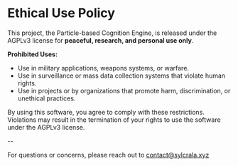 # Ethical Use Policy

This project, the Particle-based Cognition Engine, is released under the AGPLv3 license for **peaceful, research, and personal use only**.

**Prohibited Uses:**
- Use in military applications, weapons systems, or warfare.
- Use in surveillance or mass data collection systems that violate human rights.
- Use in projects or by organizations that promote harm, discrimination, or unethical practices.

By using this software, you agree to comply with these restrictions. Violations may result in the termination of your rights to use the software under the AGPLv3 license.

--

For questions or concerns, please reach out to contact@sylcrala.xyz